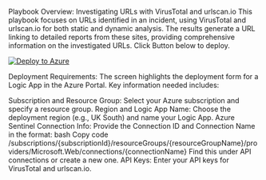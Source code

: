 Playbook Overview: Investigating URLs with VirusTotal and urlscan.io
This playbook focuses on URLs identified in an incident, using VirusTotal and urlscan.io for both static and dynamic analysis. The results generate a URL linking to detailed reports from these sites, providing comprehensive information on the investigated URLs.
Click Button below to deploy.

[![Deploy to Azure](https://aka.ms/deploytoazurebutton)](https://portal.azure.com/#create/Microsoft.Template/uri/https%3A%2F%2Fraw.githubusercontent.com%2Fdoyinr6%2Fcybrush%2Fmain%2FDeploymentTemplate%2FDeploy-URL-Check.json) 


Deployment Requirements:
The screen highlights the deployment form for a Logic App in the Azure Portal. Key information needed includes:

Subscription and Resource Group: Select your Azure subscription and specify a resource group.
Region and Logic App Name: Choose the deployment region (e.g., UK South) and name your Logic App.
Azure Sentinel Connection Info: Provide the Connection ID and Connection Name in the format:
bash
Copy code
/subscriptions/{subscriptionId}/resourceGroups/{resourceGroupName}/providers/Microsoft.Web/connections/{connectionName}
Find this under API connections or create a new one.
API Keys: Enter your API keys for VirusTotal and urlscan.io.
